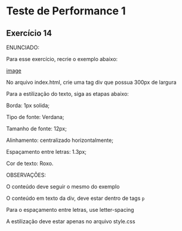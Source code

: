 # Teste de Performance 1

## Exercício 14

ENUNCIADO:

Para esse exercício, recrie o exemplo abaixo:

[image](tp14.png)

No arquivo index.html, crie uma tag div que possua 300px de largura

Para a estilização do texto, siga as etapas abaixo:

Borda: 1px solida;

Tipo de fonte: Verdana;

Tamanho de fonte: 12px;

Alinhamento: centralizado horizontalmente;

Espaçamento entre letras: 1.3px;

Cor de texto: Roxo.

OBSERVAÇÕES:

O conteúdo deve seguir o mesmo do exemplo

O conteúdo em texto da div, deve estar dentro de tags `p`

Para o espaçamento entre letras, use letter-spacing

A estilização deve estar apenas no arquivo style.css
